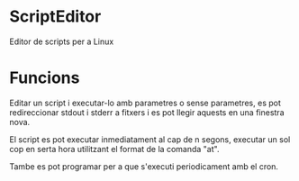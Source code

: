 # ScriptEditor
Editor de scripts per a Linux
# Funcions
Editar un script i executar-lo amb parametres o sense parametres, es pot redireccionar stdout i stderr a fitxers i es pot llegir aquests
en una finestra nova.

El script es pot executar inmediatament al cap de n segons, executar un sol cop en serta hora utilitzant el format de la comanda "at".

Tambe es pot programar per a que s'executi periodicament amb el cron.
